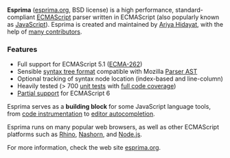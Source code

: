 **Esprima** ([esprima.org](http://esprima.org), BSD license) is a high performance, standard-compliant [ECMAScript](http://www.ecma-international.org/publications/standards/Ecma-262.htm) parser written in ECMAScript (also popularly known as [JavaScript](http://en.wikipedia.org/wiki/JavaScript>JavaScript)).
Esprima is created and maintained by [Ariya Hidayat](http://twitter.com/ariyahidayat), with the help of [many contributors](https://github.com/ariya/esprima/contributors).

### Features

* Full support for ECMAScript 5.1 ([ECMA-262](http://www.ecma-international.org/publications/standards/Ecma-262.htm))
* Sensible [syntax tree format](http://esprima.org/doc/index.html#ast) compatible with Mozilla [Parser AST](https://developer.mozilla.org/en/SpiderMonkey/Parser_API)
* Optional tracking of syntax node location (index-based and line-column)
* Heavily tested (> 700 [unit tests](http://esprima.org/test/) with [full code coverage](http://esprima.org/test/coverage.html))
* [Partial support](http://esprima.org/doc/es6.html) for ECMAScript 6

Esprima serves as a **building block** for some JavaScript language tools, from [code instrumentation](http://esprima.org/demo/functiontrace.html) to [editor autocompletion](http://esprima.org/demo/autocomplete.html).

Esprima runs on many popular web browsers, as well as other ECMAScript platforms such as [Rhino](http://www.mozilla.org/rhino), [Nashorn](http://openjdk.java.net/projects/nashorn/), and [Node.js](https://npmjs.org/package/esprima).

For more information, check the web site [esprima.org](http://esprima.org).
